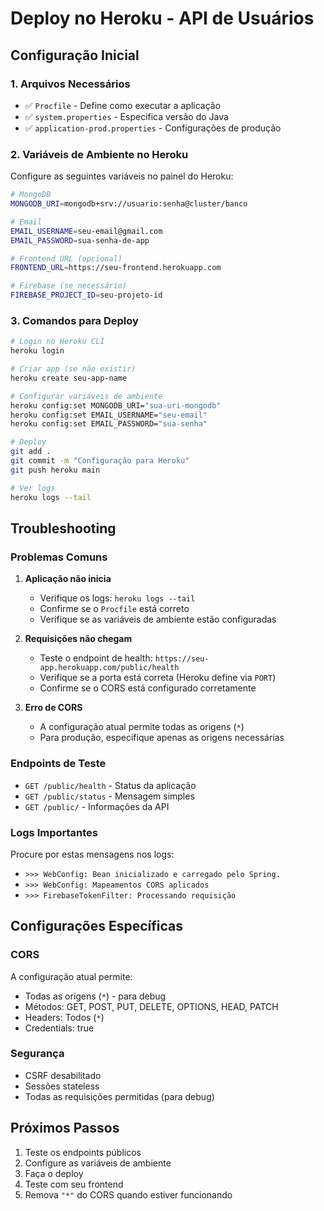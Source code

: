 # Deploy no Heroku - API de Usuários

## Configuração Inicial

### 1. Arquivos Necessários
- ✅ `Procfile` - Define como executar a aplicação
- ✅ `system.properties` - Especifica versão do Java
- ✅ `application-prod.properties` - Configurações de produção

### 2. Variáveis de Ambiente no Heroku

Configure as seguintes variáveis no painel do Heroku:

```bash
# MongoDB
MONGODB_URI=mongodb+srv://usuario:senha@cluster/banco

# Email
EMAIL_USERNAME=seu-email@gmail.com
EMAIL_PASSWORD=sua-senha-de-app

# Frontend URL (opcional)
FRONTEND_URL=https://seu-frontend.herokuapp.com

# Firebase (se necessário)
FIREBASE_PROJECT_ID=seu-projeto-id
```

### 3. Comandos para Deploy

```bash
# Login no Heroku CLI
heroku login

# Criar app (se não existir)
heroku create seu-app-name

# Configurar variáveis de ambiente
heroku config:set MONGODB_URI="sua-uri-mongodb"
heroku config:set EMAIL_USERNAME="seu-email"
heroku config:set EMAIL_PASSWORD="sua-senha"

# Deploy
git add .
git commit -m "Configuração para Heroku"
git push heroku main

# Ver logs
heroku logs --tail
```

## Troubleshooting

### Problemas Comuns

1. **Aplicação não inicia**
   - Verifique os logs: `heroku logs --tail`
   - Confirme se o `Procfile` está correto
   - Verifique se as variáveis de ambiente estão configuradas

2. **Requisições não chegam**
   - Teste o endpoint de health: `https://seu-app.herokuapp.com/public/health`
   - Verifique se a porta está correta (Heroku define via `PORT`)
   - Confirme se o CORS está configurado corretamente

3. **Erro de CORS**
   - A configuração atual permite todas as origens (`*`)
   - Para produção, especifique apenas as origens necessárias

### Endpoints de Teste

- `GET /public/health` - Status da aplicação
- `GET /public/status` - Mensagem simples
- `GET /public/` - Informações da API

### Logs Importantes

Procure por estas mensagens nos logs:
- `>>> WebConfig: Bean inicializado e carregado pelo Spring.`
- `>>> WebConfig: Mapeamentos CORS aplicados`
- `>>> FirebaseTokenFilter: Processando requisição`

## Configurações Específicas

### CORS
A configuração atual permite:
- Todas as origens (`*`) - para debug
- Métodos: GET, POST, PUT, DELETE, OPTIONS, HEAD, PATCH
- Headers: Todos (`*`)
- Credentials: true

### Segurança
- CSRF desabilitado
- Sessões stateless
- Todas as requisições permitidas (para debug)

## Próximos Passos

1. Teste os endpoints públicos
2. Configure as variáveis de ambiente
3. Faça o deploy
4. Teste com seu frontend
5. Remova `"*"` do CORS quando estiver funcionando 